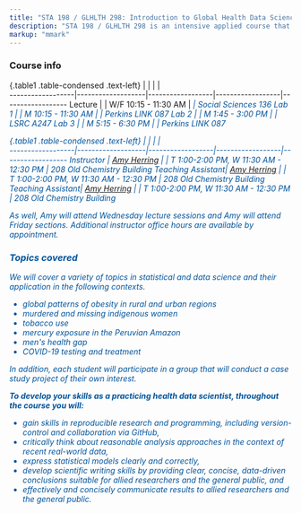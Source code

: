 ```yaml
---
title: "STA 198 / GLHLTH 298: Introduction to Global Health Data Science"
description: "STA 198 / GLHLTH 298 is an intensive applied course that provides a rigorous introduction to health data science using current applications in global health research. This course focuses on use of the R computing environment to conduct reproducible data exploration, visualization, and analysis. Students will interpret and translate results for interdisciplinary researchers and the public. Students practice critical evaluation of data-based claims, decisions, and policies. The course includes exploratory data analysis, visualization, basics of probability and inference, predictive modeling, and classification."
markup: "mmark"
---
```


### Course info 

{.table1 .table-condensed .text-left}
<span></span>     | <span></span>     | <span></span>    | <span></span>    |  <span></span>      
------------------|-------------------|------------------|------------------|------------------ 
Lecture        | <font color="#00539B"><i class="fas fa-calendar"></i></font> | W/F 10:15 - 11:30 AM | <font color="#00539B"><i class="fas fa-university"> | Social Sciences 136
Lab 1      | <font color="#00539B"><i class="fas fa-calendar"></i></font> | M 10:15 - 11:30 AM | <font color="#00539B"><i class="fas fa-university"> | Perkins LINK 087 
Lab 2      | <font color="#00539B"><i class="fas fa-calendar"></i></font> | M 1:45 - 3:00 PM | <font color="#00539B"><i class="fas fa-university"> | LSRC A247 
Lab 3       | <font color="#00539B"><i class="fas fa-calendar"></i></font> | M 5:15 - 6:30 PM | <font color="#00539B"><i class="fas fa-university"> | Perkins LINK 087  


{.table1 .table-condensed .text-left}
<span></span>     | <span></span>     | <span></span>    | <span></span>    |  <span></span>      
------------------|-------------------|------------------|------------------|------------------ 
Instructor        | [Amy Herring](https://scholars.duke.edu/person/Amy.Herring) | <a href="mailto:amy.herring@duke.edu" title="email"><i class="fa fa-envelope"></i></a>  | T 1:00-2:00 PM,  W 11:30 AM - 12:30 PM | 208 Old Chemistry Building
Teaching Assistant| [Amy Herring](https://scholars.duke.edu/person/Amy.Herring) | <a href="mailto:amy.herring@duke.edu" title="email"><i class="fa fa-envelope"></i></a>  | T 1:00-2:00 PM, W 11:30 AM - 12:30 PM | 208 Old Chemistry Building
Teaching Assistant| [Amy Herring](https://scholars.duke.edu/person/Amy.Herring) | <a href="mailto:amy.herring@duke.edu" title="email"><i class="fa fa-envelope"></i></a>  | T 1:00-2:00 PM, W 11:30 AM - 12:30 PM | 208 Old Chemistry Building

As well, Amy will attend Wednesday lecture sessions and Amy will attend Friday sections. Additional instructor office hours are available by appointment.

### Topics covered

We will cover a variety of topics in statistical and data science and their application in the following contexts.

- global patterns of obesity in rural and urban regions
- murdered and missing indigenous women
- tobacco use
- mercury exposure in the Peruvian Amazon
- men's health gap
- COVID-19 testing and treatment

In addition, each student will participate in a group that will conduct a case study project of their own interest.

**To develop your skills as a practicing health data scientist, throughout the course you will:**

- gain skills in reproducible research and programming, including version-control and collaboration via GitHub,
- critically think about reasonable analysis approaches in the context of recent real-world data,
- express statistical models clearly and correctly, 
- develop scientific writing skills by providing clear, concise, data-driven 
conclusions suitable for allied researchers and the general public, and
- effectively and concisely communicate results to allied researchers and the general public.
